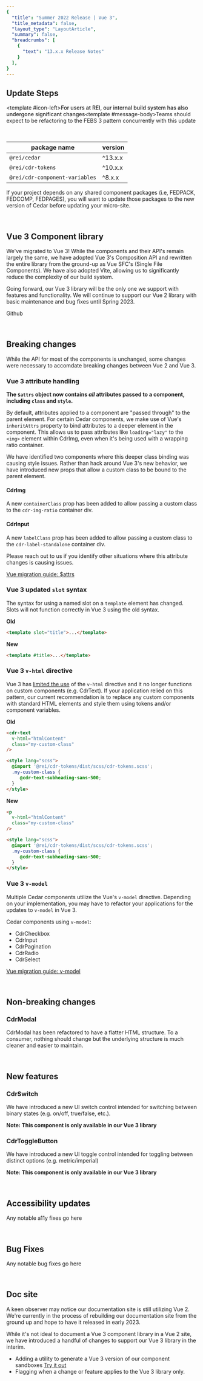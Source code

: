 ```yaml
---
{
  "title": "Summer 2022 Release | Vue 3",
  "title_metadata": false,
  "layout_type": "LayoutArticle",
  "summary": false,
  "breadcrumbs": [
    {
      "text": "13.x.x Release Notes"
    }
  ],
}
---
```


<cdr-doc-table-of-contents-shell parentSelector='h2' childSelector='h3'>

## Update Steps

<cdr-banner type="warning" aria-live="polite"><template #icon-left><icon-warning-fill inherit-color /></template><span style="font-weight:500">For users at REI, our internal build system has also undergone significant changes</span><template #message-body>Teams should expect to be refactoring to the FEBS 3 pattern concurrently with this update</template></cdr-banner>

<br>

| package name | version |
|--------------|---------|
| `@rei/cedar` | ^13.x.x |
| `@rei/cdr-tokens` | ^10.x.x |
| `@rei/cdr-component-variables` | ^8.x.x |

If your project depends on any shared component packages (i.e, FEDPACK, FEDCOMP, FEDPAGES), you will want to update those packages to the new version of Cedar before updating your micro-site.

<br> 

## Vue 3 Component library

We've migrated to Vue 3! While the components and their API's remain largely the same, we have adopted Vue 3's Composition API and rewritten the entire library from the ground-up as Vue SFC's (Single File Components). We have also adopted Vite, allowing us to significantly reduce the complexity of our build system. 

Going forward, our Vue 3 library will be the only one we support with features and functionality. We will continue to support our Vue 2 library with basic maintenance and bug fixes until Spring 2023.

<cdr-link style="vertical-align: baseline" href="https://github.com/rei/rei-cedar-next">Github <icon-brand-github /></cdr-link>

<br>

## Breaking changes

While the API for most of the components is unchanged, some changes were necessary to accomdate breaking changes between Vue 2 and Vue 3.

### Vue 3 attribute handling

**The `$attrs` object now contains _all_ attributes passed to a component, including `class` and `style`.**

By default, attributes applied to a component are "passed through" to the parent element. For certain Cedar components, we make use of Vue's `inheritAttrs` property to bind attributes to a deeper element in the component. This allows us to pass attributes like `loading="lazy"` to the `<img>` element within CdrImg, even when it's being used with a wrapping ratio container.

We have identified two components where this deeper class binding was causing style issues. Rather than hack around Vue 3's new behavior, we have introduced new props that allow a custom class to be bound to the parent element.

#### CdrImg

A new `containerClass` prop has been added to allow passing a custom class to the `cdr-img-ratio` container div.

#### CdrInput

A new `labelClass` prop has been added to allow passing a custom class to the `cdr-label-standalone` container div.

Please reach out to us if you identify other situations where this attribute changes is causing issues.

[Vue migration guide: $attrs](https://v3-migration.vuejs.org/breaking-changes/attrs-includes-class-style.html)

### Vue 3 updated `slot` syntax

The syntax for using a named slot on a `template` element has changed. Slots will not function correctly in Vue 3 using the old syntax.

**Old**
```html
<template slot="title">...</template>
```
**New**
```html
<template #title>...</template>
```

### Vue 3 `v-html` directive

Vue 3 has [limited the use](https://github.com/vuejs/core/issues/6553) of the `v-html` directive and it no longer functions on custom components (e.g. CdrText). If your application relied on this pattern, our current recommendation is to replace any custom components with standard HTML elements and style them using tokens and/or component variables.

**Old**
```html
<cdr-text 
  v-html="htmlContent"
  class="my-custom-class" 
/>

<style lang="scss">
  @import '@rei/cdr-tokens/dist/scss/cdr-tokens.scss';
  .my-custom-class {
     @cdr-text-subheading-sans-500;
  }
</style>
```
**New**
```html
<p 
  v-html="htmlContent"
  class="my-custom-class" 
/>

<style lang="scss">
  @import '@rei/cdr-tokens/dist/scss/cdr-tokens.scss';
  .my-custom-class {
     @cdr-text-subheading-sans-500;
  }
</style>
```

### Vue 3 `v-model`

Multiple Cedar components utilize the Vue's `v-model` directive. Depending on your implementation, you may have to refactor your applications for the updates to `v-model` in Vue 3.

Cedar components using `v-model`:
- CdrCheckbox
- CdrInput
- CdrPagination
- CdrRadio
- CdrSelect

[Vue migration guide: v-model](https://v3-migration.vuejs.org/breaking-changes/v-model.html)

<br>

## Non-breaking changes

### CdrModal

CdrModal has been refactored to have a flatter HTML structure. To a consumer, nothing should change but the underlying structure is much cleaner and easier to maintain.

<br>

## New features

### CdrSwitch

We have introduced a new UI switch control intended for switching between binary states (e.g. on/off, true/false, etc.).

**Note: This component is only available in our Vue 3 library**

### CdrToggleButton

We have introduced a new UI toggle control intended for toggling between distinct options (e.g. metric/imperial)

**Note: This component is only available in our Vue 3 library**

<br>

## Accessibility updates

Any notable a11y fixes go here

<br>

## Bug Fixes

Any notable bug fixes go here

<br>

## Doc site

A keen observer may notice our documentation site is still utilizing Vue 2. We're currently in the process of rebuilding our documentation site from the ground up and hope to have it released in early 2023. 

While it's not ideal to document a Vue 3 component library in a Vue 2 site, we have introduced a handful of changes to support our Vue 3 library in the interim. 

- Adding a utility to generate a Vue 3 version of our component sandboxes [Try it out](../../components/buttons/#primary)
- Flagging when a change or feature applies to the Vue 3 library only.



</cdr-doc-table-of-contents-shell>
